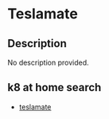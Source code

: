 # Teslamate

## Description

No description provided.

## k8 at home search

- [teslamate](https://nanne.dev/k8s-at-home-search/#/teslamate)
